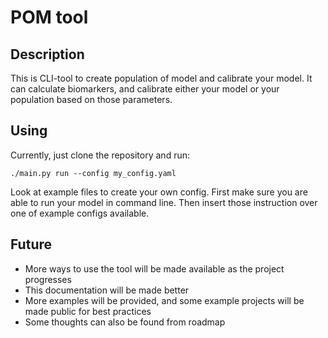 # POM tool

## Description
This is CLI-tool to create population of model and calibrate your model. It can calculate biomarkers, and calibrate either your model or your population based on those parameters.

## Using
Currently, just clone the repository and run:
```
./main.py run --config my_config.yaml
```

Look at example files to create your own config. First make sure you are able to run your model in command line. Then insert those instruction over one of example configs available.

## Future
* More ways to use the tool will be made available as the project progresses
* This documentation will be made better
* More examples will be provided, and some example projects will be made public for best practices
* Some thoughts can also be found from roadmap
